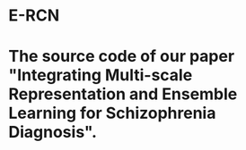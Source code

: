 # E-RCN
# The source code of our paper "Integrating Multi-scale Representation and Ensemble Learning for Schizophrenia Diagnosis".
